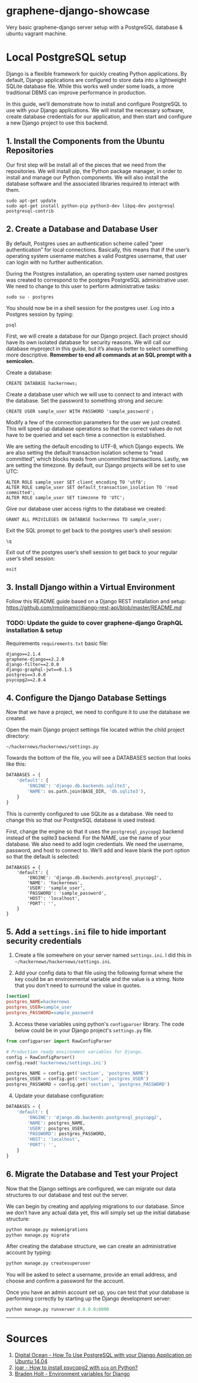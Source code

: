 # graphene-django-showcase
 Very basic graphene-django server setup with a PostgreSQL database & ubuntu vagrant machine.

# Local PostgreSQL setup

Django is a flexible framework for quickly creating Python applications. By default, Django applications are configured to store data into a lightweight SQLite database file. While this works well under some loads, a more traditional DBMS can improve performance in production.

In this guide, we’ll demonstrate how to install and configure PostgreSQL to use with your Django applications. We will install the necessary software, create database credentials for our application, and then start and configure a new Django project to use this backend.

## 1. Install the Components from the Ubuntu Repositories

Our first step will be install all of the pieces that we need from the repositories. We will install pip, the Python package manager, in order to install and manage our Python components. We will also install the database software and the associated libraries required to interact with them.

```
sudo apt-get update
sudo apt-get install python-pip python3-dev libpq-dev postgresql postgresql-contrib
```

## 2. Create a Database and Database User

By default, Postgres uses an authentication scheme called “peer authentication” for local connections. Basically, this means that if the user’s operating system username matches a valid Postgres username, that user can login with no further authentication.

During the Postgres installation, an operating system user named postgres was created to correspond to the postgres PostgreSQL administrative user. We need to change to this user to perform administrative tasks:

```
sudo su - postgres
```

You should now be in a shell session for the postgres user. Log into a Postgres session by typing:

```
psql
```

First, we will create a database for our Django project. Each project should have its own isolated database for security reasons. We will call our database myproject in this guide, but it’s always better to select something more descriptive. 
**Remember to end all commands at an SQL prompt with a semicolon.**

Create a database:

```
CREATE DATABASE hackernews;
```

Create a database user which we will use to connect to and interact with the database. Set the password to something strong and secure:

```
CREATE USER sample_user WITH PASSWORD 'sample_password';
```

Modify a few of the connection parameters for the user we just created. This will speed up database operations so that the correct values do not have to be queried and set each time a connection is established.

We are setting the default encoding to UTF-8, which Django expects. We are also setting the default transaction isolation scheme to “read committed”, which blocks reads from uncommitted transactions. Lastly, we are setting the timezone. By default, our Django projects will be set to use UTC:

```
ALTER ROLE sample_user SET client_encoding TO 'utf8';
ALTER ROLE sample_user SET default_transaction_isolation TO 'read committed';
ALTER ROLE sample_user SET timezone TO 'UTC';
```

Give our database user access rights to the database we created:

```
GRANT ALL PRIVILEGES ON DATABASE hackernews TO sample_user;
```

Exit the SQL prompt to get back to the postgres user’s shell session:

```
\q
```

Exit out of the postgres user’s shell session to get back to your regular user’s shell session:

```
exit
```

## 3. Install Django within a Virtual Environment

Follow this README guide based on a Django REST installation and setup: https://github.com/rmolinamir/django-rest-api/blob/master/README.md

### TODO: Update the guide to cover graphene-django GraphQL installation & setup

Requirements `requirements.txt` basic file:

```text
django==2.1.4
graphene-django==2.2.0
django-filter==2.0.0
django-graphql-jwt==0.1.5
postgres==3.0.0
psycopg2==2.8.4
```

## 4. Configure the Django Database Settings

Now that we have a project, we need to configure it to use the database we created.

Open the main Django project settings file located within the child project directory:

```
~/hackernews/hackernews/settings.py
```

Towards the bottom of the file, you will see a DATABASES section that looks like this:


```python
DATABASES = {
    'default': {
        'ENGINE': 'django.db.backends.sqlite3',
        'NAME': os.path.join(BASE_DIR, 'db.sqlite3'),
    }
}
```

This is currently configured to use SQLite as a database. We need to change this so that our PostgreSQL database is used instead.

First, change the engine so that it uses the `postgresql_psycopg2` backend instead of the sqlite3 backend. For the NAME, use the name of your database. We also need to add login credentials. We need the username, password, and host to connect to. We’ll add and leave blank the port option so that the default is selected:

```
DATABASES = {
    'default': {
        'ENGINE': 'django.db.backends.postgresql_psycopg2',
        'NAME': 'hackernews',
        'USER': 'sample_user',
        'PASSWORD': 'sample_password',
        'HOST': 'localhost',
        'PORT': '',
    }
}
```

## 5. Add a `settings.ini` file to hide important security credentials

1. Create a file somewhere on your server named `settings.ini`. I did this in `~/hackernews/hackernews/settings.ini`.

2. Add your config data to that file using the following format where the key could be an environmental variable and the value is a string. Note that you don't need to surround the value in quotes.

```ini
[section]
postgres_NAME=hackernews
postgres_USER=sample_user
postgres_PASSWORD=sample_password
```

3. Access these variables using python's `configparser` library. The code below could be in your Django project's `settings.py` file.

```python
from configparser import RawConfigParser

# Production ready environment variables for Django.
config = RawConfigParser()
config.read('hackernews/settings.ini')

postgres_NAME = config.get('section', 'postgres_NAME')
postgres_USER = config.get('section', 'postgres_USER')
postgres_PASSWORD = config.get('section', 'postgres_PASSWORD')
```

4. Update your database configuration:

```python
DATABASES = {
    'default': {
        'ENGINE': 'django.db.backends.postgresql_psycopg2',
        'NAME': postgres_NAME,
        'USER': postgres_USER,
        'PASSWORD': postgres_PASSWORD,
        'HOST': 'localhost',
        'PORT': '',
    }
}
```

## 6. Migrate the Database and Test your Project

Now that the Django settings are configured, we can migrate our data structures to our database and test out the server.

We can begin by creating and applying migrations to our database. Since we don’t have any actual data yet, this will simply set up the initial database structure:

```python
python manage.py makemigrations
python manage.py migrate
```

After creating the database structure, we can create an administrative account by typing:

```python
python manage.py createsuperuser
```

You will be asked to select a username, provide an email address, and choose and confirm a password for the account.

Once you have an admin account set up, you can test that your database is performing correctly by starting up the Django development server:

```python
python manage.py runserver 0.0.0.0:8000
```

---

# Sources

1. [Digital Ocean - How To Use PostgreSQL with your Django Application on Ubuntu 14.04](https://www.digitalocean.com/community/tutorials/how-to-use-postgresql-with-your-django-application-on-ubuntu-14-04)
2. [joar - How to install psycopg2 with `pip` on Python?](https://stackoverflow.com/a/5450183/10246377)
3. [Braden Holt - Environment variables for Django](https://stackoverflow.com/a/49079880/10246377)